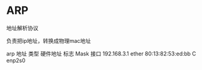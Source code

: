 # ARP

地址解析协议

负责把ip地址，转换成物理mac地址

arp
地址                     类型    硬件地址            标志  Mask            接口
192.168.3.1              ether   80:13:82:53:ed:bb   C                     enp2s0